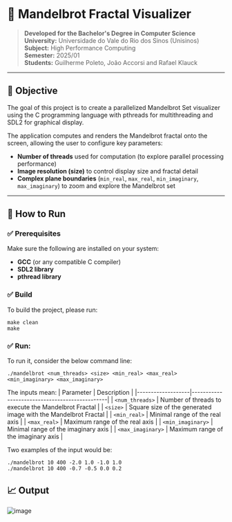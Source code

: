 # 🎨 Mandelbrot Fractal Visualizer

> **Developed for the Bachelor's Degree in Computer Science**  
> **University:** Universidade do Vale do Rio dos Sinos (Unisinos)  
> **Subject:** High Performance Computing  
> **Semester:** 2025/01  
> **Students:** Guilherme Poleto, João Accorsi and Rafael Klauck  

---

## 🎯 Objective

The goal of this project is to create a parallelized Mandelbrot Set visualizer using the C programming language with pthreads for multithreading and SDL2 for graphical display.

The application computes and renders the Mandelbrot fractal onto the screen, allowing the user to configure key parameters:

- **Number of threads** used for computation (to explore parallel processing performance)
- **Image resolution (size)** to control display size and fractal detail
- **Complex plane boundaries** (`min_real`, `max_real`, `min_imaginary`, `max_imaginary`) to zoom and explore the Mandelbrot set

---

## 🚀 How to Run

### ✅ Prerequisites

Make sure the following are installed on your system:

- **GCC** (or any compatible C compiler)
- **SDL2 library**
- **pthread library** 

### ✅ Build
To build the project, please run:

```
make clean
make
```

### ✅ Run:
To run it, consider the below command line:

```
./mandelbrot <num_threads> <size> <min_real> <max_real> <min_imaginary> <max_imaginary>
```
The inputs mean:
| Parameter         | Description                                   |
|-------------------|-----------------------------------------------|
| `<num_threads>`    | Number of threads to execute the Mandelbrot Fractal |
| `<size>`          | Square size of the generated image with the Mandelbrot Fractal |
| `<min_real>`      | Minimal range of the real axis                 |
| `<max_real>`      | Maximum range of the real axis                  |
| `<min_imaginary>` | Minimal range of the imaginary axis            |
| `<max_imaginary>` | Maximum range of the imaginary axis            |

Two examples of the input would be:
```
./mandelbrot 10 400 -2.0 1.0 -1.0 1.0
./mandelbrot 10 400 -0.7 -0.5 0.0 0.2
```

## 📈 Output

![image](https://github.com/user-attachments/assets/c9f140a6-bb32-4278-9d97-9ba86ddd4930)




